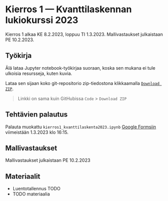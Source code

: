 # Kierros 1 — Kvanttilaskennan lukiokurssi 2023

Kierros 1 alkaa KE 8.2.2023, loppuu TI 1.3.2023.
Mallivastaukset julkaistaan PE 10.2.2023.

## Työkirja

Älä lataa Jupyter notebook-työkirjaa suoraan, koska sen mukana ei tule ulkoisia resursseja, kuten kuvia.

Lataa sen sijaan koko git-repositorio zip-tiedostona klikkaamalla [`Download ZIP`](https://github.com/otaniemenlukio/kvanttilaskenta-kierros1/archive/refs/heads/main.zip).

> Linkki on sama kuin GitHubissa `Code` > `Download ZIP`

## Tehtävien palautus

Palauta muokattu `kierros1_kvanttilaskenta2023.ipynb` [Google Formsiin](https://docs.google.com/forms/d/e/1FAIpQLSd_xA5ew5nKVrgi1O5FqB64pRspeCd78bZ_wGUZ-H74nTGZAg/viewform?usp=sf_link) viimeistään 1.3.2023 klo 16:15.

## Mallivastaukset

Mallivastaukset julkaistaan PE 10.2.2023

## Materiaalit

- Luentotallennus TODO
- TODO materiaalia
